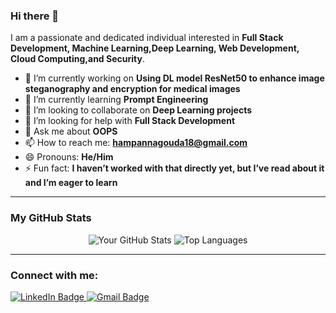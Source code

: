 ### Hi there 👋

I am a passionate and dedicated individual interested in **Full Stack Development, Machine Learning,Deep Learning, Web Development, Cloud Computing,and Security**.

- 🔭 I’m currently working on **Using DL model ResNet50 to enhance image steganography and encryption for medical images**
- 🌱 I’m currently learning **Prompt Engineering**
- 👯 I’m looking to collaborate on **Deep Learning projects**
- 🤔 I’m looking for help with **Full Stack Development**
- 💬 Ask me about **OOPS**
- 📫 How to reach me: **hampannagouda18@gmail.com**
- 😄 Pronouns: **He/Him**
- ⚡ Fun fact: **I haven’t worked with that directly yet, but I’ve read about it and I’m eager to learn**

---

### My GitHub Stats

<div align="center">
  <img src="https://github-readme-stats.vercel.app/api?username=hampnna&show_icons=true&theme=dark" alt="Your GitHub Stats" />
  <img src="https://github-readme-stats.vercel.app/api/top-langs/?username=hampnna&layout=compact&theme=dark" alt="Top Languages" />
</div>

---

### Connect with me:
  
<a href="https://linkedin.com/in/(https://www.linkedin.com/in/hampanna-gouda-39518b25a/)" target="_blank">
  <img src="https://img.shields.io/badge/LinkedIn-0077B5?style=for-the-badge&logo=linkedin&logoColor=white" alt="LinkedIn Badge"/>
</a>
<a href="mailto:hampannagouda18@gmail.com" target="_blank">
  <img src="https://img.shields.io/badge/Gmail-D14836?style=for-the-badge&logo=gmail&logoColor=white" alt="Gmail Badge"/>
</a>
